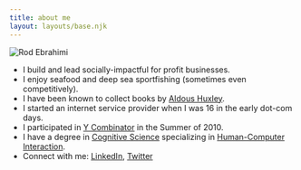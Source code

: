 ```yaml
---
title: about me
layout: layouts/base.njk
---
```


![Rod Ebrahimi](/images/rod-avatar042019.png)

* I build and lead socially-impactful for profit businesses.
* I enjoy seafood and deep sea sportfishing (sometimes even competitively).
* I have been known to collect books by [Aldous Huxley](https://en.wikipedia.org/wiki/Aldous_Huxley).
* I started an internet service provider when I was 16 in the early dot-com days.
* I participated in [Y Combinator](https://ycombinator.com) in the Summer of 2010.
* I have a degree in [Cognitive Science](https://en.wikipedia.org/wiki/Cognitive_science) specializing in [Human-Computer Interaction](https://en.wikipedia.org/wiki/Human%E2%80%93computer_interaction).
* Connect with me: [LinkedIn](https://linkedin.com/in/rodebrahimi), [Twitter](https://twitter.com/innovatebig)
